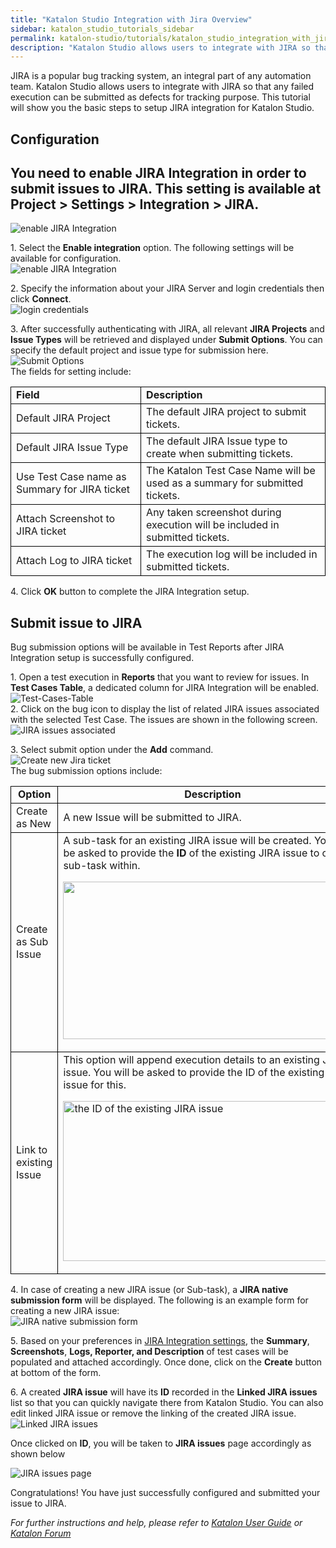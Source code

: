 ```yaml
---
title: "Katalon Studio Integration with Jira Overview"
sidebar: katalon_studio_tutorials_sidebar
permalink: katalon-studio/tutorials/katalon_studio_integration_with_jira_overview.html
description: "Katalon Studio allows users to integrate with JIRA so that any failed execution can be submitted as defects for tracking purpose"
---
```

[](#)

JIRA is a popular bug tracking system, an integral part of any automation team. Katalon Studio allows users to integrate with JIRA so that any failed execution can be submitted as defects for tracking purpose. This tutorial will show you the basic steps to setup JIRA integration for Katalon Studio.

Configuration
-------------

You need to enable JIRA Integration in order to submit issues to JIRA. This setting is available at Project > Settings > Integration > JIRA.
--------------------------------------------------------------------------------------------------------------------------------------------

![enable JIRA Integration](../../images/katalon-studio/tutorials/katalon_studio_integration_with_jira_overview/Configuration.png)

1\. Select the **Enable integration** option. The following settings will be available for configuration.  
![enable JIRA Integration](../../images/katalon-studio/tutorials/katalon_studio_integration_with_jira_overview/Enable-integration.png)

2\. Specify the information about your JIRA Server and login credentials then click **Connect**.  
![login credentials](../../images/katalon-studio/tutorials/katalon_studio_integration_with_jira_overview/Connect.png)

3\. After successfully authenticating with JIRA, all relevant **JIRA Projects** and **Issue Types** will be retrieved and displayed under **Submit Options**. You can specify the default project and issue type for submission here.  
![Submit Options](../../images/katalon-studio/tutorials/katalon_studio_integration_with_jira_overview/Submit-Options.png)  
The fields for setting include:

<table><tbody><tr><td style="border: 1px solid black; text-align: left;"><b>Field</b></td><td style="border: 1px solid black; text-align: left;"><b>Description</b></td></tr><tr><td style="border: 1px solid black; text-align: left;"><span style="font-weight: 400;">Default JIRA Project</span></td><td style="border: 1px solid black; text-align: left;"><span style="font-weight: 400;">The default JIRA project to submit tickets.</span></td></tr><tr><td style="border: 1px solid black; text-align: left;"><span style="font-weight: 400;">Default JIRA Issue Type</span></td><td style="border: 1px solid black; text-align: left;"><span style="font-weight: 400;">The default JIRA Issue type to create when submitting tickets.</span></td></tr><tr><td style="border: 1px solid black; text-align: left;"><span style="font-weight: 400;">Use Test Case name as Summary for JIRA ticket</span></td><td style="border: 1px solid black; text-align: left;"><span style="font-weight: 400;">The Katalon Test Case Name will be used as a summary for submitted tickets.</span></td></tr><tr><td style="border: 1px solid black; text-align: left;"><span style="font-weight: 400;">Attach Screenshot to JIRA ticket</span></td><td style="border: 1px solid black; text-align: left;"><span style="font-weight: 400;">Any taken screenshot during execution will be included in submitted tickets.</span></td></tr><tr><td style="border: 1px solid black; text-align: left;"><span style="font-weight: 400;">Attach Log to JIRA ticket</span></td><td style="border: 1px solid black; text-align: left;"><span style="font-weight: 400;">The execution log will be included in submitted tickets.</span></td></tr></tbody></table>

4\. Click **OK** button to complete the JIRA Integration setup.

Submit issue to JIRA
--------------------

Bug submission options will be available in Test Reports after JIRA Integration setup is successfully configured.

1\. Open a test execution in **Reports** that you want to review for issues. In **Test Cases Table**, a dedicated column for JIRA Integration will be enabled.  
![Test-Cases-Table](../../images/katalon-studio/tutorials/katalon_studio_integration_with_jira_overview/Test-Cases-Table.png)  
2\. Click on the bug icon to display the list of related JIRA issues associated with the selected Test Case. The issues are shown in the following screen.  
![JIRA issues associated](../../images/katalon-studio/tutorials/katalon_studio_integration_with_jira_overview/JIRA-issues.png)

3\. Select submit option under the **Add** command.  
![Create new Jira ticket](../../images/katalon-studio/tutorials/katalon_studio_integration_with_jira_overview/Add-command.png)  
The bug submission options include:

<table><tbody><tr><td style="text-align: center; border: 1px solid black;"><b>Option</b></td><td style="text-align: center; border: 1px solid black;"><b>Description</b></td></tr><tr><td style="border: 1px solid black; text-align: left;"><span style="font-weight: 400;">Create as New</span></td><td style="border: 1px solid black; text-align: left;"><span style="font-weight: 400;">A new Issue will be submitted to JIRA.</span></td></tr><tr><td style="border: 1px solid black; text-align: left;"><span style="font-weight: 400;">Create as Sub Issue</span></td><td style="border: 1px solid black; text-align: left;"><span style="font-weight: 400;">A sub-task for an existing JIRA issue will be created. You will be asked to provide the </span><b>ID</b><span style="font-weight: 400;"> of the existing JIRA issue to create a sub-task within.</span><p></p><p><img class="init-size alignleft wp-image-2277 " src="../../images/katalon-studio/tutorials/katalon_studio_integration_with_jira_overview/JIRA-sub-task.png" alt="" width="471" height="252"></p></td></tr><tr><td style="border: 1px solid black; text-align: left;"><span style="font-weight: 400;">Link to existing Issue</span></td><td style="border: 1px solid black; text-align: left;"><span style="font-weight: 400;">This option will append execution details to an existing JIRA issue. You will be asked to provide the ID of the existing JIRA issue for this.</span><p></p><p><img class="init-size alignleft wp-image-2278" src="../../images/katalon-studio/tutorials/katalon_studio_integration_with_jira_overview/Link-to-existing-Issue.png" alt="the ID of the existing JIRA issue" width="478" height="256" srcset="https://d1h3p5fzmizjvp.cloudfront.net/wp-content/uploads/2017/04/23161230/Link-to-existing-Issue.png 521w, https://d1h3p5fzmizjvp.cloudfront.net/wp-content/uploads/2017/04/23161230/Link-to-existing-Issue-300x161.png 300w" sizes="(max-width: 478px) 100vw, 478px"></p></td></tr></tbody></table>

4\. In case of creating a new JIRA issue (or Sub-task), a **JIRA native submission form** will be displayed. The following is an example form for creating a new JIRA issue:  
![JIRA native submission form](../../images/katalon-studio/tutorials/katalon_studio_integration_with_jira_overview/JIRA-native-submission-form.png)

5\. Based on your preferences in [JIRA Integration settings](https://docs.katalon.com/display/KD/JIRA+Integration#JIRAIntegration-Configuration), the **Summary**, **Screenshots**, **Logs, Reporter, and Description** of test cases will be populated and attached accordingly. Once done, click on the **Create** button at bottom of the form.

6\. A created **JIRA issue** will have its **ID** recorded in the **Linked JIRA issues** list so that you can quickly navigate there from Katalon Studio. You can also edit linked JIRA issue or remove the linking of the created JIRA issue.![Linked JIRA issues](../../images/katalon-studio/tutorials/katalon_studio_integration_with_jira_overview/Linked-JIRA-issues1.png)

Once clicked on **ID**, you will be taken to **JIRA issues** page accordingly as shown below

![JIRA issues page](../../images/katalon-studio/tutorials/katalon_studio_integration_with_jira_overview/JIRA-issues-page.png)

Congratulations! You have just successfully configured and submitted your issue to JIRA.

_For further instructions and help, please refer to [Katalon User Guide](https://docs.katalon.com/x/oArR) or [Katalon Forum](https://forum.katalon.com/)_